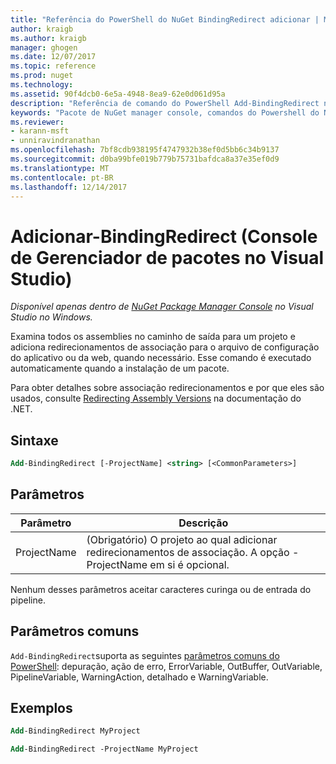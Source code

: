 ```yaml
---
title: "Referência do PowerShell do NuGet BindingRedirect adicionar | Microsoft Docs"
author: kraigb
ms.author: kraigb
manager: ghogen
ms.date: 12/07/2017
ms.topic: reference
ms.prod: nuget
ms.technology: 
ms.assetid: 90f4dcb0-6e5a-4948-8ea9-62e0d061d95a
description: "Referência de comando do PowerShell Add-BindingRedirect no Console do Gerenciador de pacotes do NuGet no Visual Studio."
keywords: "Pacote de NuGet manager console, comandos do Powershell do NuGet, referência do Powershell do NuGet, adicionar BindingRedirect"
ms.reviewer:
- karann-msft
- unniravindranathan
ms.openlocfilehash: 7bf8cdb938195f4747932b38ef0d5bb6c34b9137
ms.sourcegitcommit: d0ba99bfe019b779b75731bafdca8a37e35ef0d9
ms.translationtype: MT
ms.contentlocale: pt-BR
ms.lasthandoff: 12/14/2017
---
```

# <a name="add-bindingredirect-package-manager-console-in-visual-studio"></a>Adicionar-BindingRedirect (Console de Gerenciador de pacotes no Visual Studio)

*Disponível apenas dentro de [NuGet Package Manager Console](Package-Manager-Console.md) no Visual Studio no Windows.*

Examina todos os assemblies no caminho de saída para um projeto e adiciona redirecionamentos de associação para o arquivo de configuração do aplicativo ou da web, quando necessário. Esse comando é executado automaticamente quando a instalação de um pacote.

Para obter detalhes sobre associação redirecionamentos e por que eles são usados, consulte [Redirecting Assembly Versions](https://docs.microsoft.com/dotnet/framework/configure-apps/redirect-assembly-versions) na documentação do .NET.

## <a name="syntax"></a>Sintaxe

```ps
Add-BindingRedirect [-ProjectName] <string> [<CommonParameters>]
```

## <a name="parameters"></a>Parâmetros

| Parâmetro | Descrição |
| --- | --- |
| ProjectName | (Obrigatório) O projeto ao qual adicionar redirecionamentos de associação. A opção - ProjectName em si é opcional. |

Nenhum desses parâmetros aceitar caracteres curinga ou de entrada do pipeline.

## <a name="common-parameters"></a>Parâmetros comuns

`Add-BindingRedirect`suporta as seguintes [parâmetros comuns do PowerShell](http://go.microsoft.com/fwlink/?LinkID=113216): depuração, ação de erro, ErrorVariable, OutBuffer, OutVariable, PipelineVariable, WarningAction, detalhado e WarningVariable.

## <a name="examples"></a>Exemplos

```ps
Add-BindingRedirect MyProject

Add-BindingRedirect -ProjectName MyProject
```
